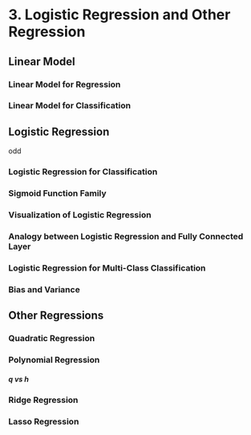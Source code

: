# 3. Logistic Regression and Other Regression

## Linear Model

### Linear Model for Regression

### Linear Model for Classification

## Logistic Regression

odd

### Logistic Regression for Classification

### Sigmoid Function Family

### Visualization of Logistic Regression

### Analogy between Logistic Regression and Fully Connected Layer

### Logistic Regression for Multi-Class Classification

### Bias and Variance

## Other Regressions

### Quadratic Regression

### Polynomial Regression

##### q vs h

### Ridge Regression

### Lasso Regression